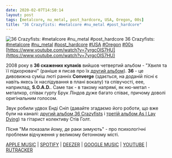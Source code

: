 ```yaml
---
date: 2020-02-07T14:50:14
layout: post
tags: [metalcore, nu_metal, post_hardcore, USA, Oregon, 00s]
title: "36 Crazyfists: #metalcore #nu_metal #post_hardcore"
---
```

![36 Crazyfists: #metalcore #nu_metal #post_hardcore](https://i.ytimg.com/vi/7yrgcOIS7HU/hqdefault.jpg)
36 Crazyfists: [#metalcore](/tags/#metalcore) [#nu_metal](/tags/#nu_metal) [#post_hardcore](/tags/#post_hardcore) [#USA](/tags/#USA) [#Oregon](/tags/#Oregon) [#00s](/tags/#00s) [https://www.youtube.com/watch?v=7yrgcOIS7HU](https://www.youtube.com/watch?v=7yrgcOIS7HU)

2008 року в **36 скажених кулаків** вийшов четвертий альбом - &quot;Хвиля та її підкорювачі&quot; (раніше я писав про їх [другий альбом](/2019-12-09-36-crazyfists--metalcore-nu-metal-usa-oregon-00s)). **36** - це дивовижна суміш люті ранніх **Converge** (здається, на доданій пісні є навіть якесь їх наслідування в плані вокалу) та співучості, еее, наприклад, **S.O.A.D.**. Саме так - в такому напрямі, як ню-метал - металкор, співак гурту Брук Ліндов дуже багато співає, причому доволі оригінальним голосом.

Звук робили удвох Енді Сніп (давайте згадаємо його роботи, що вже були на каналі: [другий альбом 36 Crazyfists](/2019-12-09-36-crazyfists--metalcore-nu-metal-usa-oregon-00s) і [третій альбом As I Lay Dying](/2019-12-26-as-i-lay-dying--metalcore-christian-metalcore-usa)) та гітарист колективу Стів Голт.

Пісня &quot;Ми показали йому, де раки зимують&quot; - про психологічні проблеми відчуження у великому бетонному місті.

[APPLE MUSIC](https://music.apple.com/ru/album/the-tide-and-its-takers/280601915) \| [SPOTIFY](https://open.spotify.com/album/118OFLdSXUpbFAqOXEyyXx) \| [DEEZER](https://www.deezer.com/album/95474?utm_source=deezer&amp;utm_content=album-95474&amp;utm_term=1601611822_1581079727&amp;utm_medium=web) \| [GOOGLE MUSIC](https://play.google.com/music/m/Bh2ovcoj4lvcf4mz2q4wnberbgu?t=The_Tide_and_Its_Takers_-_36_Crazyfists) \| [YOUTUBE](https://www.youtube.com/playlist?list=OLAK5uy_ktV3HAbblbFqT-jdnKGRvbecVWgBEGD8Q) \| [RUTRACKER](https://rutracker.org/forum/viewtopic.php?t=4053964)